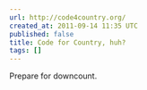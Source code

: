 ```yaml
---
url: http://code4country.org/
created_at: 2011-09-14 11:35 UTC
published: false
title: Code for Country, huh?
tags: []
---
```


Prepare for downcount.
